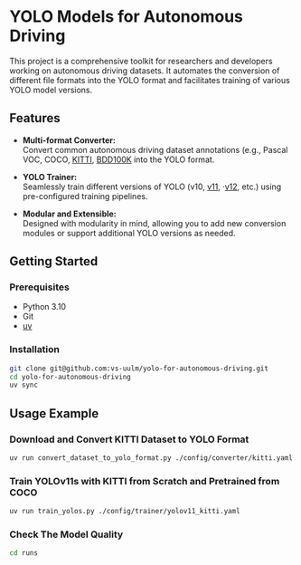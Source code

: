 # YOLO Models for Autonomous Driving

This project is a comprehensive toolkit for researchers and developers working on autonomous driving datasets. It automates the conversion of different file formats into the YOLO format and facilitates training of various YOLO model versions.

## Features

- **Multi-format Converter:**  
  Convert common autonomous driving dataset annotations (e.g., Pascal VOC, COCO, [KITTI](https://www.cvlibs.net/datasets/kitti/eval_tracking.php), [BDD100K](https://arxiv.org/abs/1805.04687) into the YOLO format.
  
- **YOLO Trainer:**  
  Seamlessly train different versions of YOLO (v10, [v11](https://github.com/ultralytics/ultralytics), ·[v12](https://arxiv.org/abs/2502.12524), etc.) using pre-configured training pipelines.

- **Modular and Extensible:**  
  Designed with modularity in mind, allowing you to add new conversion modules or support additional YOLO versions as needed.

## Getting Started

### Prerequisites

- Python 3.10
- Git
- [uv](https://github.com/astral-sh/uv)

### Installation

```bash
git clone git@github.com:vs-uulm/yolo-for-autonomous-driving.git
cd yolo-for-autonomous-driving
uv sync
```

## Usage Example

### Download and Convert KITTI Dataset to YOLO Format

```bash
uv run convert_dataset_to_yolo_format.py ./config/converter/kitti.yaml

```

### Train YOLOv11s with KITTI from Scratch and Pretrained from COCO

```bash
uv run train_yolos.py ./config/trainer/yolov11_kitti.yaml
```

### Check The Model Quality

```bash
cd runs
```
